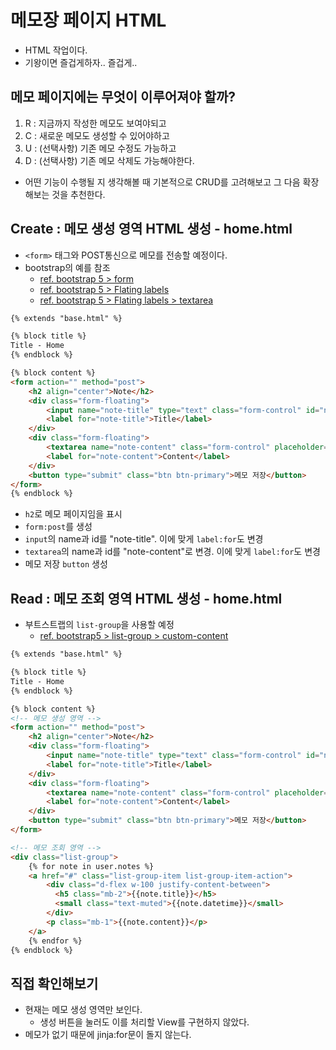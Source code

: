 # 메모장 페이지 HTML
- HTML 작업이다.
- 기왕이면 즐겁게하자.. 즐겁게..

## 메모 페이지에는 무엇이 이루어져야 할까?
1. R : 지금까지 작성한 메모도 보여야되고
2. C : 새로운 메모도 생성할 수 있어야하고
3. U : (선택사항) 기존 메모 수정도 가능하고
4. D : (선택사항) 기존 메모 삭제도 가능해야한다.

- 어떤 기능이 수행될 지 생각해볼 때 기본적으로 CRUD를 고려해보고 그 다음 확장해보는 것을 추천한다.

## Create : 메모 생성 영역 HTML 생성 - home.html
- `<form>` 태그와 POST통신으로 메모를 전송할 예정이다.
- bootstrap의 예를 참조
    - [ref. bootstrap 5 > form](https://getbootstrap.com/docs/5.0/forms/overview/#overview)
    - [ref. bootstrap 5 > Flating labels](https://getbootstrap.com/docs/5.0/forms/floating-labels/#example)
    - [ref. bootstrap 5 > Flating labels > textarea](https://getbootstrap.com/docs/5.0/forms/floating-labels/#textareas)


```html
{% extends "base.html" %}

{% block title %}
Title - Home
{% endblock %}

{% block content %}
<form action="" method="post">
    <h2 align="center">Note</h2>
    <div class="form-floating">
        <input name="note-title" type="text" class="form-control" id="note-title" placeholder="name@example.com">
        <label for="note-title">Title</label>
    </div>
    <div class="form-floating">
        <textarea name="note-content" class="form-control" placeholder="Leave a content here" id="note-content"></textarea>
        <label for="note-content">Content</label>
    </div>
    <button type="submit" class="btn btn-primary">메모 저장</button>
</form>
{% endblock %}
```
- `h2`로 메모 페이지임을 표시
- `form:post`를 생성
- `input`의 name과 id를 "note-title". 이에 맞게 `label:for`도 변경
- `textarea`의 name과 id를 "note-content"로 변경. 이에 맞게 `label:for`도 변경
- 메모 저장 `button` 생성


## Read : 메모 조회 영역 HTML 생성 - home.html 
- 부트스트랩의 `list-group`을 사용할 예정
    - [ref. bootstrap5 > list-group > custom-content](https://getbootstrap.com/docs/5.0/components/list-group/#custom-content)

```html
{% extends "base.html" %}

{% block title %}
Title - Home
{% endblock %}

{% block content %}
<!-- 메모 생성 영역 -->
<form action="" method="post">
    <h2 align="center">Note</h2>
    <div class="form-floating">
        <input name="note-title" type="text" class="form-control" id="note-title" placeholder="name@example.com">
        <label for="note-title">Title</label>
    </div>
    <div class="form-floating">
        <textarea name="note-content" class="form-control" placeholder="Leave a content here" id="note-content"></textarea>
        <label for="note-content">Content</label>
    </div>
    <button type="submit" class="btn btn-primary">메모 저장</button>
</form>

<!-- 메모 조회 영역 -->
<div class="list-group">
    {% for note in user.notes %}
    <a href="#" class="list-group-item list-group-item-action">
        <div class="d-flex w-100 justify-content-between">
          <h5 class="mb-2">{{note.title}}</h5>
          <small class="text-muted">{{note.datetime}}</small>
        </div>
        <p class="mb-1">{{note.content}}</p>
    </a>  
    {% endfor %}
{% endblock %}
```

## 직접 확인해보기
- 현재는 메모 생성 영역만 보인다.
    - 생성 버튼을 눌러도 이를 처리할 View를 구현하지 않았다.
- 메모가 없기 때문에 jinja:for문이 돌지 않는다.
